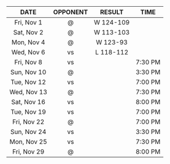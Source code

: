 |    DATE     |          OPPONENT          |  RESULT   |  TIME   |
|:-----------:|:--------------------------:|:---------:|:-------:|
| Fri, Nov 1  | @ [](/r/charlottehornets)  | W 124-109 |         |
| Sat, Nov 2  | @ [](/r/charlottehornets)  | W 113-103 |         |
| Mon, Nov 4  |   @ [](/r/atlantahawks)    | W 123-93  |         |
| Wed, Nov 6  |     vs [](/r/warriors)     | L 118-112 |         |
| Fri, Nov 8  |      vs [](/r/gonets)      |           | 7:30 PM |
| Sun, Nov 10 |     @ [](/r/mkebucks)      |           | 3:30 PM |
| Tue, Nov 12 |   vs [](/r/atlantahawks)   |           | 7:00 PM |
| Wed, Nov 13 |      @ [](/r/gonets)       |           | 7:30 PM |
| Sat, Nov 16 |  vs [](/r/torontoraptors)  |           | 8:00 PM |
| Tue, Nov 19 |  vs [](/r/clevelandcavs)   |           | 7:00 PM |
| Fri, Nov 22 | @ [](/r/washingtonwizards) |           | 7:00 PM |
| Sun, Nov 24 |   vs [](/r/timberwolves)   |           | 3:30 PM |
| Mon, Nov 25 |    vs [](/r/laclippers)    |           | 7:30 PM |
| Fri, Nov 29 |   @ [](/r/chicagobulls)    |           | 8:00 PM |